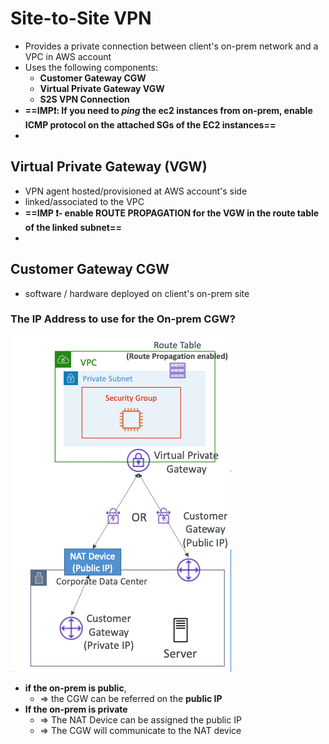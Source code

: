 
# Site-to-Site VPN

- Provides a private connection between client's on-prem network and a VPC in AWS account
- Uses the following components:
	- **Customer Gateway CGW**
	- **Virtual Private Gateway VGW**
	- **S2S VPN Connection**
- **==IMP❗️: If you need to *ping* the ec2 instances from on-prem, enable ICMP protocol on the attached SGs of the EC2 instances==**
- 

## Virtual Private Gateway (VGW)

- VPN agent hosted/provisioned at AWS account's side
- linked/associated to the VPC
- **==IMP ❗️- enable ROUTE PROPAGATION for the VGW in the route table of the linked subnet==**
- 

## Customer Gateway CGW

- software / hardware deployed on client's on-prem site

### The IP Address to use for the On-prem CGW?
![image](../../img/Pasted_image_20240504154613.png)
- **if the on-prem is public**, 
	- => the CGW can be referred on the **public IP**
- **If the on-prem is private**
	- => The NAT Device can be assigned the public IP
	- => The CGW will communicate to the NAT device


